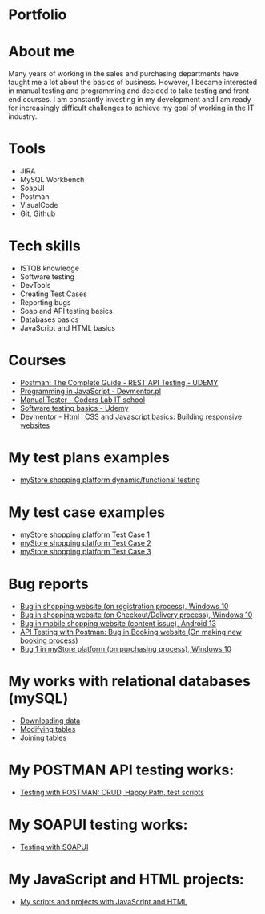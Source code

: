 # Portfolio


# About me
Many years of working in the sales and purchasing departments have taught me a lot about the basics of business. However, I became interested in manual testing and programming and decided to take testing and front-end courses. I am constantly investing in my development and I am ready for increasingly difficult challenges to achieve my goal of working in the IT industry.

# Tools
- JIRA
- MySQL Workbench
- SoapUI
- Postman
- VisualCode
- Git, Github

# Tech skills
- ISTQB knowledge
- Software testing
- DevTools
- Creating Test Cases
- Reporting bugs
- Soap and API testing basics
- Databases basics
- JavaScript and HTML basics

# Courses
- [Postman: The Complete Guide - REST API Testing - UDEMY](https://www.udemy.com/course/postman-the-complete-guide/learn/lecture/9134152#overview)
- [Programming in JavaScript - Devmentor.pl](https://devmentor.pl/)
- [Manual Tester - Coders Lab IT school](https://coderslab.pl/pl/tester-manualny)
- [Software testing basics - Udemy](https://www.udemy.com/course/kurs-testowania-oprogramowania/learn/lecture/18696984?start=0#overview)
- [Devmentor - Html i CSS and Javascript basics: Building responsive websites](https://devmentor.pl/)

# My test plans examples
  - [myStore shopping platform dynamic/functional testing](https://drive.google.com/file/d/1vzyPt01zpHbwrYJ3cp8A1bI99uL_h8h8/view?usp=sharing)

# My test case examples
- [myStore shopping platform Test Case 1](https://drive.google.com/file/d/142iepME7Wvt8XavHWZ3LIkQ0tDgwBSGV/view?usp=sharing)
- [myStore shopping platform Test Case 2](https://drive.google.com/file/d/11y0MbMNan3PmyeZ4ToY4WaxsaDn7bFnR/view?usp=share_link)
- [myStore shopping platform Test Case 3](https://drive.google.com/file/d/1ck-Yew_o25RhcQM8tAMhCvLJZQqdBa2o/view?usp=sharing)

# Bug reports
- [Bug in shopping website (on registration process), Windows 10](https://drive.google.com/file/d/1bQERqcb5VUHGrWwRysnEvDo4phytReFu/view?usp=share_link)
- [Bug in shopping website (on Checkout/Delivery process), Windows 10](https://drive.google.com/file/d/1Rm-SgtkAMYRvnG8BjCWcWcpp4mogsiNf/view?usp=sharing)
- [Bug in mobile shopping website (content issue), Android 13](https://drive.google.com/file/d/1umYqcc4eCeVfZFCQrrCPovL2mfqfAuWh/view?usp=sharing)
- [API Testing with Postman: Bug in Booking website (On making new booking process)](https://drive.google.com/file/d/13YCgaRrxj6-TiDHHxrE3kqy0h5ZcfxJ9/view?usp=sharing)
- [Bug 1 in myStore platform (on purchasing process), Windows 10](https://drive.google.com/file/d/1ck-Yew_o25RhcQM8tAMhCvLJZQqdBa2o/view?usp=sharing)

# My works with relational databases (mySQL)
- [Downloading data](https://github.com/PrzemekHytros/mySQL/blob/main/downloading%20_data.txt)
- [Modifying tables](https://github.com/PrzemekHytros/Portfolio/blob/main/mySQL/modifying_tables.txt)
- [Joining tables](https://github.com/PrzemekHytros/Portfolio/blob/main/mySQL/joining_tables.txt)

# My POSTMAN API testing works:
- [Testing with POSTMAN: CRUD, Happy Path, test scripts](https://github.com/PrzemekHytros/Portfolio/tree/main/Postman-API-testing)

# My SOAPUI testing works:
- [Testing with SOAPUI](https://github.com/PrzemekHytros/Portfolio/tree/main/SoapUI-testing)

# My JavaScript and HTML projects:
- [My scripts and projects with JavaScript and HTML](https://github.com/PrzemekHytros/Portfolio/tree/main/JavaScript-and-html-projects)
  




